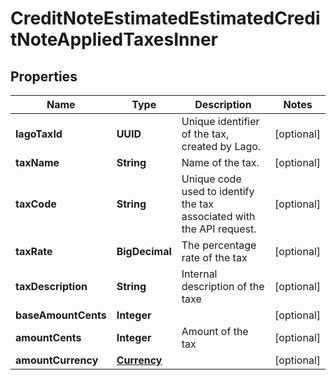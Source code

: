 

# CreditNoteEstimatedEstimatedCreditNoteAppliedTaxesInner


## Properties

| Name | Type | Description | Notes |
|------------ | ------------- | ------------- | -------------|
|**lagoTaxId** | **UUID** | Unique identifier of the tax, created by Lago. |  [optional] |
|**taxName** | **String** | Name of the tax. |  [optional] |
|**taxCode** | **String** | Unique code used to identify the tax associated with the API request. |  [optional] |
|**taxRate** | **BigDecimal** | The percentage rate of the tax |  [optional] |
|**taxDescription** | **String** | Internal description of the taxe |  [optional] |
|**baseAmountCents** | **Integer** |  |  [optional] |
|**amountCents** | **Integer** | Amount of the tax |  [optional] |
|**amountCurrency** | [**Currency**](Currency.md) |  |  [optional] |



